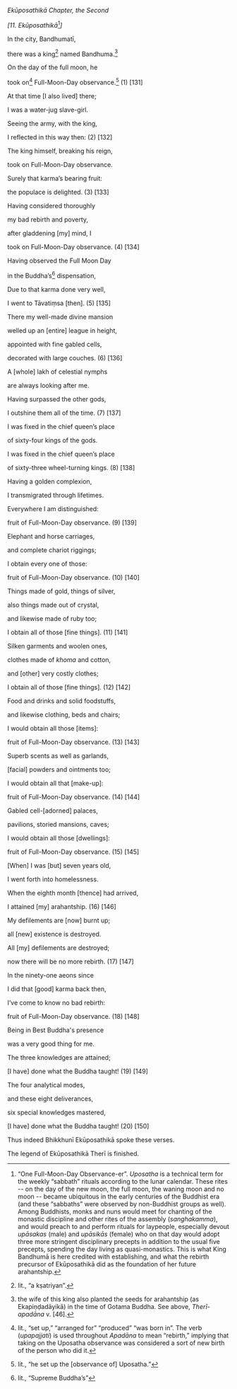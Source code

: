*Ekūposathikā Chapter, the Second*

*\[11. Ekūposathikā*[^1]*\]*

In the city, Bandhumatī,

there was a king[^2] named Bandhuma.[^3]

On the day of the full moon, he

took on[^4] Full-Moon-Day observance.[^5] (1) \[131\]

At that time \[I also lived\] there;

I was a water-jug slave-girl.

Seeing the army, with the king,

I reflected in this way then: (2) \[132\]

The king himself, breaking his reign,

took on Full-Moon-Day observance.

Surely that karma’s bearing fruit:

the populace is delighted. (3) \[133\]

Having considered thoroughly

my bad rebirth and poverty,

after gladdening \[my\] mind, I

took on Full-Moon-Day observance. (4) \[134\]

Having observed the Full Moon Day

in the Buddha’s[^6] dispensation,

Due to that karma done very well,

I went to Tāvatiṃsa \[then\]. (5) \[135\]

There my well-made divine mansion

welled up an \[entire\] league in height,

appointed with fine gabled cells,

decorated with large couches. (6) \[136\]

A \[whole\] lakh of celestial nymphs

are always looking after me.

Having surpassed the other gods,

I outshine them all of the time. (7) \[137\]

I was fixed in the chief queen’s place

of sixty-four kings of the gods.

I was fixed in the chief queen’s place

of sixty-three wheel-turning kings. (8) \[138\]

Having a golden complexion,

I transmigrated through lifetimes.

Everywhere I am distinguished:

fruit of Full-Moon-Day observance. (9) \[139\]

Elephant and horse carriages,

and complete chariot riggings;

I obtain every one of those:

fruit of Full-Moon-Day observance. (10) \[140\]

Things made of gold, things of silver,

also things made out of crystal,

and likewise made of ruby too;

I obtain all of those \[fine things\]. (11) \[141\]

Silken garments and woolen ones,

clothes made of *khoma* and cotton,

and \[other\] very costly clothes;

I obtain all of those \[fine things\]. (12) \[142\]

Food and drinks and solid foodstuffs,

and likewise clothing, beds and chairs;

I would obtain all those \[items\]:

fruit of Full-Moon-Day observance. (13) \[143\]

Superb scents as well as garlands,

\[facial\] powders and ointments too;

I would obtain all that \[make-up\]:

fruit of Full-Moon-Day observance. (14) \[144\]

Gabled cell-\[adorned\] palaces,

pavilions, storied mansions, caves;

I would obtain all those \[dwellings\]:

fruit of Full-Moon-Day observance. (15) \[145\]

\[When\] I was \[but\] seven years old,

I went forth into homelessness.

When the eighth month \[thence\] had arrived,

I attained \[my\] arahantship. (16) \[146\]

My defilements are \[now\] burnt up;

all \[new\] existence is destroyed.

All \[my\] defilements are destroyed;

now there will be no more rebirth. (17) \[147\]

In the ninety-one aeons since

I did that \[good\] karma back then,

I’ve come to know no bad rebirth:

fruit of Full-Moon-Day observance. (18) \[148\]

Being in Best Buddha's presence

was a very good thing for me.

The three knowledges are attained;

\[I have\] done what the Buddha taught! (19) \[149\]

The four analytical modes,

and these eight deliverances,

six special knowledges mastered,

\[I have\] done what the Buddha taught! (20) \[150\]

Thus indeed Bhikkhunī Ekūposathikā spoke these verses.

The legend of Ekūposathikā Therī is finished.

[^1]: “One Full-Moon-Day Observance-er”. *Uposatha* is a technical term
    for the weekly “sabbath” rituals according to the lunar calendar.
    These rites -- on the day of the new moon, the full moon, the waning
    moon and no moon -- became ubiquitous in the early centuries of the
    Buddhist era (and these “sabbaths” were observed by non-Buddhist
    groups as well). Among Buddhists, monks and nuns would meet for
    chanting of the monastic discipline and other rites of the assembly
    (*sanghakamma*), and would preach to and perform rituals for
    laypeople, especially devout *upāsakas* (male) and *upāsikās*
    (female) who on that day would adopt three more stringent
    disciplinary precepts in addition to the usual five precepts,
    spending the day living as quasi-monastics. This is what King
    Bandhumā is here credited with establishing, and what the rebirth
    precursor of Ekūposathikā did as the foundation of her future
    arahantship.

[^2]: lit., “a kṣatriyan”.

[^3]: the wife of this king also planted the seeds for arahantship (as
    Ekapiṇḍadāyikā) in the time of Gotama Buddha. See above,
    *Therī-apadāna* v. \[46\].

[^4]: lit., “set up,” “arranged for” “produced” “was born in”. The verb
    (*upapajjati*) is used throughout *Apadāna* to mean “rebirth,”
    implying that taking on the Uposatha observance was considered a
    sort of new birth of the person who did it.

[^5]: lit., “he set up the \[observance of\] Uposatha.”

[^6]: lit., “Supreme Buddha’s”
